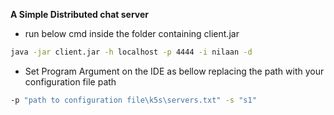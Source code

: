 **A Simple Distributed chat server** 
- run below cmd inside the folder containing client.jar
```bash
java -jar client.jar -h localhost -p 4444 -i nilaan -d
```
- Set Program Argument on the IDE as bellow replacing the path with your configuration file path
```bash
-p "path to configuration file\k5s\servers.txt" -s "s1"
```


